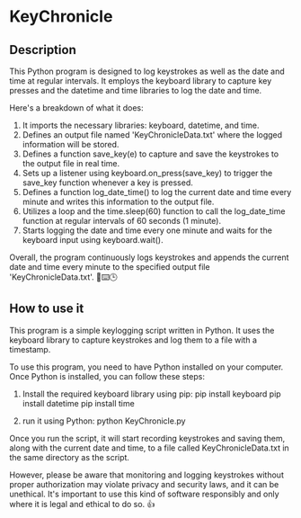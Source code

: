 # KeyChronicle

## Description

This Python program is designed to log keystrokes as well as the date and time at regular intervals. It employs the keyboard library to capture key presses and the datetime and time libraries to log the date and time.

Here's a breakdown of what it does:

1. It imports the necessary libraries: keyboard, datetime, and time.
2. Defines an output file named 'KeyChronicleData.txt' where the logged information will be stored.
3. Defines a function save_key(e) to capture and save the keystrokes to the output file in real time.
4. Sets up a listener using keyboard.on_press(save_key) to trigger the save_key function whenever a key is pressed.
5. Defines a function log_date_time() to log the current date and time every minute and writes this information to the output file.
6. Utilizes a loop and the time.sleep(60) function to call the log_date_time function at regular intervals of 60 seconds (1 minute).
7. Starts logging the date and time every one minute and waits for the keyboard input using keyboard.wait().

Overall, the program continuously logs keystrokes and appends the current date and time every minute to the specified output file 'KeyChronicleData.txt'. 📝⌨️🕒

## How to use it

This program is a simple keylogging script written in Python. It uses the keyboard library to capture keystrokes and log them to a file with a timestamp.

To use this program, you need to have Python installed on your computer. Once Python is installed, you can follow these steps:

1. Install the required keyboard library using pip:
   pip install keyboard
   pip install datetime
   pip install time

2. run it using Python:
   python KeyChronicle.py

Once you run the script, it will start recording keystrokes and saving them, along with the current date and time, to a file called KeyChronicleData.txt in the same directory as the script.

However, please be aware that monitoring and logging keystrokes without proper authorization may violate privacy and security laws, and it can be unethical. It's important to use this kind of software responsibly and only where it is legal and ethical to do so. 👍
